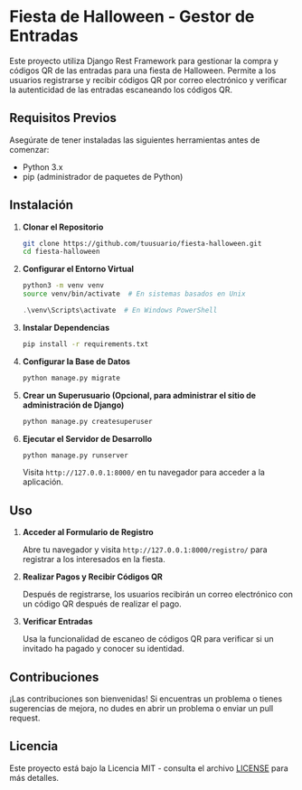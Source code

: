 # Fiesta de Halloween - Gestor de Entradas

Este proyecto utiliza Django Rest Framework para gestionar la compra y códigos QR de las entradas para una fiesta de Halloween. Permite a los usuarios registrarse y recibir códigos QR por correo electrónico y verificar la autenticidad de las entradas escaneando los códigos QR.

## Requisitos Previos

Asegúrate de tener instaladas las siguientes herramientas antes de comenzar:

- Python 3.x
- pip (administrador de paquetes de Python)

## Instalación

1. **Clonar el Repositorio**

    ```bash
    git clone https://github.com/tuusuario/fiesta-halloween.git
    cd fiesta-halloween
    ```

2. **Configurar el Entorno Virtual**

    ```bash
    python3 -m venv venv
    source venv/bin/activate  # En sistemas basados en Unix
    ```

    ```powershell
    .\venv\Scripts\activate  # En Windows PowerShell
    ```

3. **Instalar Dependencias**

    ```bash
    pip install -r requirements.txt
    ```

4. **Configurar la Base de Datos**

    ```bash
    python manage.py migrate
    ```

5. **Crear un Superusuario (Opcional, para administrar el sitio de administración de Django)**

    ```bash
    python manage.py createsuperuser
    ```

6. **Ejecutar el Servidor de Desarrollo**

    ```bash
    python manage.py runserver
    ```

    Visita `http://127.0.0.1:8000/` en tu navegador para acceder a la aplicación.

## Uso

1. **Acceder al Formulario de Registro**

    Abre tu navegador y visita `http://127.0.0.1:8000/registro/` para registrar a los interesados en la fiesta.

2. **Realizar Pagos y Recibir Códigos QR**

    Después de registrarse, los usuarios recibirán un correo electrónico con un código QR después de realizar el pago.

3. **Verificar Entradas**

    Usa la funcionalidad de escaneo de códigos QR para verificar si un invitado ha pagado y conocer su identidad.

## Contribuciones

¡Las contribuciones son bienvenidas! Si encuentras un problema o tienes sugerencias de mejora, no dudes en abrir un problema o enviar un pull request.

## Licencia

Este proyecto está bajo la Licencia MIT - consulta el archivo [LICENSE](LICENSE) para más detalles.
